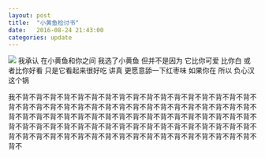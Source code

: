 ```yaml
---
layout: post
title:  "小黄鱼检讨书"
date:   2016-08-24 21:43:00
categories: update
---
```


<img src="{{ site.baseurl }}/images/pic09.JPG">
我承认 在小黄鱼和你之间 我选了小黄鱼 但并不是因为 它比你可爱 比你白 或者比你好看 只是它看起来很好吃 讲真 更愿意舔一下红枣味 如果你在 所以 负心汉这个锅

我不背不背不背不背不背不背不背不背不背不背不背不背不背不背不背不背不背不背不背不背不背不背不背不背不背不背不背不背不背不背不背不背不背不背不背不背不背不背不背不背不背不背不背不背不背不背不背不背不背不背不背不背不背不背不背不背不背不背不背不背不背不背不背不背不背不背不背不背不背不背不背不背不背不背不背不背不背不背不背不背不背不背不背不背不背不背不背不背不背不背不